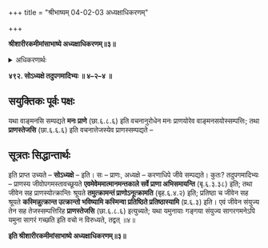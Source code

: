 +++
title = "श्रीभाष्यम् 04-02-03 अध्यक्षाधिकरणम्"

+++


**श्रीशारीरकमीमांसाभाष्ये अध्यक्षाधिकरणम्॥३॥**

<details><summary>अधिकरणार्थः</summary>

वागादिमनोन्तयुक्तस्य प्राणस्य जीवे सम्पत्तिः
</details>

**४९२. सोऽध्यक्षे तदुपगमादिभ्यः ॥ ४–२–४ ॥**

## सयुक्तिकः पूर्वः पक्षः

यथा वाङ्मनसि सम्पद्यते **मनः प्राणे** (छा.६.८.६) इति वचनानुरोधेन मनः प्राणयोरेव वाङ्मनसयोस्सम्पत्तिः; तथा **प्राणस्तेजसि** (छा.६.६.६) इति वचनात्तेजस्येव प्राणस्सम्पद्यते –

## सूत्रतः सिद्धान्तार्थः

इति प्राप्त उच्यते – **सोऽध्यक्षे** – इति। सः – प्राणः, अध्यक्षे – करणाधिपे जीवे सम्पद्यते। कुतः? तदुपगमादिभ्यः – प्राणस्य जीवोपगमस्तावच्छूयते **एवमेवेममात्मानमन्तकाले सर्वे प्राणा अभिसमायन्ति** (बृ.६.३.३८) इति; तथा जीवेन सह प्राणस्योत्क्रान्तिः श्रूयते **तमुत्क्रामन्तं प्राणोऽनूत्क्रामति** (बृह.६.४.२) इति; प्रतिष्ठा च जीवेन सह श्रूयते **कस्मिन्नुत्क्रान्त उत्क्रान्तो भविष्यामि कस्मिन्वा प्रतिष्ठिते प्रतिष्ठास्यामि** (प्र.६.३) इति। एवं जीवेन संयुज्य तेन सह तेजस्सम्पत्तिरिह
**प्राणस्तेजसि** (छा.६.८.६) इत्युच्यते; यथा यमुनायाः गङ्गया संयुज्य सागरगमनेऽपि यमुना सागरं गच्छति इति वचो न विरुध्यते, तद्वत् ॥४॥

**इति श्रीशारीरकमीमांसाभाष्ये अध्यक्षाधिकरणम्॥३॥**


